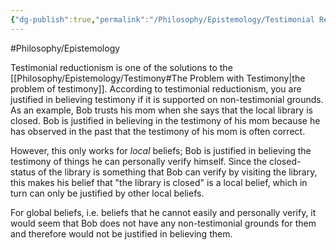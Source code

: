 ```yaml
---
{"dg-publish":true,"permalink":"/Philosophy/Epistemology/Testimonial Reductionism/","created":"2024-08-02T22:39:17.620-04:00","updated":"2024-11-11T00:47:16.388-05:00"}
---
```


#Philosophy/Epistemology 

Testimonial reductionism is one of the solutions to the [[Philosophy/Epistemology/Testimony#The Problem with Testimony\|the problem of testimony]]. According to testimonial reductionism, you are justified in believing testimony if it is supported on non-testimonial grounds. As an example, Bob trusts his mom when she says that the local library is closed. Bob is justified in believing in the testimony of his mom because he has observed in the past that the testimony of his mom is often correct. 

However, this only works for *local* beliefs; Bob is justified in believing the testimony of things he can personally verify himself. Since the closed-status of the library is something that Bob can verify by visiting the library, this makes his belief that "the library is closed" is a local belief, which in turn can only be justified by other local beliefs.

For global beliefs, i.e. beliefs that he cannot easily and personally verify, it would seem that Bob does not have any non-testimonial grounds for them and therefore would not be justified in believing them.